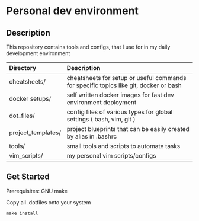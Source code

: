 # Personal dev environment

## Description
This repository contains tools and configs, that I use for in my daily development environment

| Directory          | Description |
| :----------------- | :---------- |
| cheatsheets/       | cheatsheets for setup or useful commands for specific topics like git, docker or bash |
| docker setups/     | self written docker images for fast dev environment deployment |
| dot_files/         | config files of various types for global settings ( bash, vim, git ) |
| project_templates/ | project blueprints that can be easily created by alias in .bashrc |
| tools/             | small tools and scripts to automate tasks |
| vim_scripts/       | my personal vim scripts/configs |

## Get Started
Prerequisites: GNU make

Copy all .dotfiles onto your system

    make install

